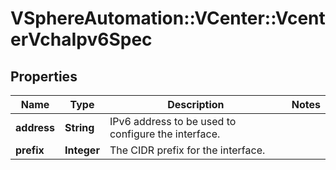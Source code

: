 # VSphereAutomation::VCenter::VcenterVchaIpv6Spec

## Properties
Name | Type | Description | Notes
------------ | ------------- | ------------- | -------------
**address** | **String** | IPv6 address to be used to configure the interface. | 
**prefix** | **Integer** | The CIDR prefix for the interface. | 


